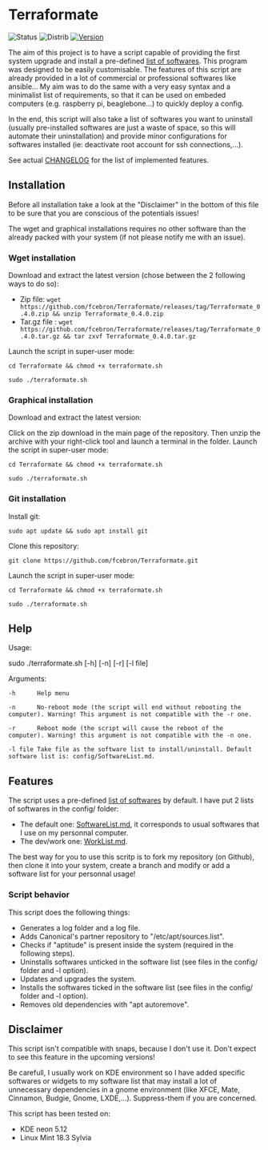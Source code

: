# Terraformate
![Status](https://img.shields.io/badge/Status-In%20Development-red.svg)
![Distrib](https://img.shields.io/badge/Ubuntu-16.04-brightgreen.svg)
[![Version](https://img.shields.io/badge/Version-latest%20release-yellow.svg)](https://github.com/fcebron/Terraformate/releases/latest)

The aim of this project is to have a script capable of providing the first system upgrade and install a pre-defined [list of softwares](config/SoftwareList.md). This program was designed to be easily customisable. The features of this script are already provided in a lot of commercial or professional softwares like ansible... My aim was to do the same with a very easy syntax and a minimalist list of requirements, so that it can be used on embeded computers (e.g. raspberry pi, beaglebone...) to quickly deploy a config.

In the end, this script will also take a list of softwares you want to uninstall (usually pre-installed softwares are just a waste of space, so this will automate their uninstallation) and provide minor configurations for softwares installed (ie: deactivate root account for ssh connections,...).

See actual [CHANGELOG](CHANGELOG.md) for the list of implemented features.


## Installation

Before all installation take a look at the "Disclaimer" in the bottom of this file to be sure that you are conscious of the potentials issues!

The wget and graphical installations requires no other software than the already packed with your system (if not please notify me with an issue).


### Wget installation
Download and extract the latest version (chose between the 2 following ways to do so):

- Zip file: ```wget https://github.com/fcebron/Terraformate/releases/tag/Terraformate_0.4.0.zip && unzip Terraformate_0.4.0.zip```
- Tar.gz file : ```wget https://github.com/fcebron/Terraformate/releases/tag/Terraformate_0.4.0.tar.gz && tar zxvf Terraformate_0.4.0.tar.gz```

Launch the script in super-user mode:

```cd Terraformate && chmod +x terraformate.sh```

```sudo ./terraformate.sh```


### Graphical installation
Download and extract the latest version:

Click on the zip download in the main page of the repository. Then unzip the archive with your right-click tool and launch a terminal in the folder. Launch the script in super-user mode:

```cd Terraformate && chmod +x terraformate.sh```

```sudo ./terraformate.sh```


### Git installation
Install git:

```sudo apt update && sudo apt install git```

Clone this repository:

```git clone https://github.com/fcebron/Terraformate.git```

Launch the script in super-user mode:

```cd Terraformate && chmod +x terraformate.sh```

```sudo ./terraformate.sh```



## Help
Usage:

sudo ./terraformate.sh [-h] [-n] [-r] [-l file]

Arguments:

    -h      Help menu
    
    -n      No-reboot mode (the script will end without rebooting the computer). Warning! This argument is not compatible with the -r one.
    
    -r      Reboot mode (the script will cause the reboot of the computer). Warning! this argument is not compatible with the -n one.
    
    -l file Take file as the software list to install/uninstall. Default software list is: config/SoftwareList.md.


## Features

The script uses a pre-defined [list of softwares](config/SoftwareList.md) by default. I have put 2 lists of softwares in the config/ folder:
 - The default one: [SoftwareList.md](config/SoftwareList.md), it corresponds to usual softwares that I use on my personnal computer.
 - The dev/work one: [WorkList.md](config/WorkList.md).

The best way for you to use this scritp is to fork my repository (on Github), then clone it into your system, create a branch and modify or add a software list for your personnal usage!


### Script behavior
This script does the following things:
 - Generates a log folder and a log file.
 - Adds Canonical's partner repository to "/etc/apt/sources.list".
 - Checks if "aptitude" is present inside the system (required in the following steps).
 - Uninstalls softwares unticked in the software list (see files in the config/ folder and -l option).
 - Updates and upgrades the system.
 - Installs the softwares ticked in the software list (see files in the config/ folder and -l option).
 - Removes old dependencies with "apt autoremove".



## Disclaimer
This script isn't compatible with snaps, because I don't use it. Don't expect to see this feature in the upcoming versions!

Be carefull, I usually work on KDE environment so I have added specific softwares or widgets to my software list that may install a lot of unnecessary dependencies in a gnome environment (like XFCE, Mate, Cinnamon, Budgie, Gnome, LXDE,...). Suppress-them if you are concerned.

This script has been tested on:
* KDE neon 5.12
* Linux Mint 18.3 Sylvia
